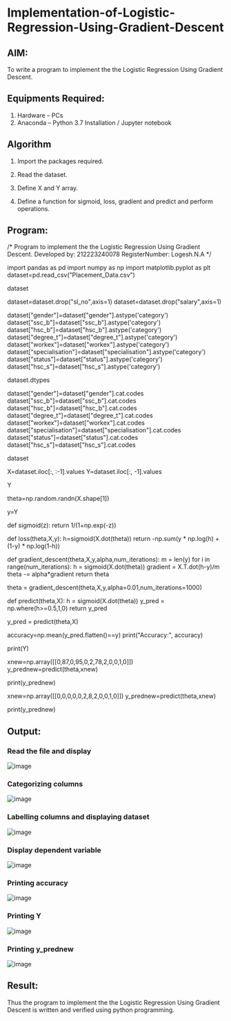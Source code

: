 # Implementation-of-Logistic-Regression-Using-Gradient-Descent

## AIM:
To write a program to implement the the Logistic Regression Using Gradient Descent.

## Equipments Required:
1. Hardware – PCs
2. Anaconda – Python 3.7 Installation / Jupyter notebook

## Algorithm
1. Import the packages required.

2. Read the dataset.

3. Define X and Y array.

4. Define a function for sigmoid, loss, gradient and predict and perform operations.

## Program:

/*
Program to implement the the Logistic Regression Using Gradient Descent.
Developed by: 212223240078
RegisterNumber:  Logesh.N.A
*/


import pandas as pd
import numpy as np
import matplotlib.pyplot as plt
dataset=pd.read_csv("Placement_Data.csv")

dataset

dataset=dataset.drop("sl_no",axis=1)
dataset=dataset.drop("salary",axis=1)

dataset["gender"]=dataset["gender"].astype('category')
dataset["ssc_b"]=dataset["ssc_b"].astype('category')
dataset["hsc_b"]=dataset["hsc_b"].astype('category')
dataset["degree_t"]=dataset["degree_t"].astype('category')
dataset["workex"]=dataset["workex"].astype('category')
dataset["specialisation"]=dataset["specialisation"].astype('category')
dataset["status"]=dataset["status"].astype('category')
dataset["hsc_s"]=dataset["hsc_s"].astype('category')

dataset.dtypes


dataset["gender"]=dataset["gender"].cat.codes
dataset["ssc_b"]=dataset["ssc_b"].cat.codes
dataset["hsc_b"]=dataset["hsc_b"].cat.codes
dataset["degree_t"]=dataset["degree_t"].cat.codes
dataset["workex"]=dataset["workex"].cat.codes
dataset["specialisation"]=dataset["specialisation"].cat.codes
dataset["status"]=dataset["status"].cat.codes
dataset["hsc_s"]=dataset["hsc_s"].cat.codes

dataset

X=dataset.iloc[:, :-1].values
Y=dataset.iloc[:, -1].values

Y

theta=np.random.randn(X.shape[1])

y=Y

def sigmoid(z):
    return 1/(1+np.exp(-z))

def loss(theta,X,y):
    h=sigmoid(X.dot(theta))
    return -np.sum(y * np.log(h) + (1-y) * np.log(1-h))

def gradient_descent(theta,X,y,alpha,num_iterations):
    m = len(y)
    for i in range(num_iterations):
        h = sigmoid(X.dot(theta))
        gradient = X.T.dot(h-y)/m
        theta -= alpha*gradient
    return theta
    
theta = gradient_descent(theta,X,y,alpha=0.01,num_iterations=1000)

def predict(theta,X):
    h = sigmoid(X.dot(theta))
    y_pred = np.where(h>=0.5,1,0)
    return y_pred
    
y_pred = predict(theta,X)

accuracy=np.mean(y_pred.flatten()==y)
print("Accuracy:", accuracy)

print(Y)

xnew=np.array([[0,87,0,95,0,2,78,2,0,0,1,0]])
y_prednew=predict(theta,xnew)

print(y_prednew)

xnew=np.array([[0,0,0,0,0,2,8,2,0,0,1,0]])
y_prednew=predict(theta,xnew)

print(y_prednew)

## Output:
### Read the file and display
![image](https://github.com/amal-2006/-Implementation-of-Logistic-Regression-Using-Gradient-Descent/assets/148410730/1f016359-1822-4e61-a4bd-2e42b29b2193)

### Categorizing columns
![image](https://github.com/amal-2006/-Implementation-of-Logistic-Regression-Using-Gradient-Descent/assets/148410730/803932f9-6766-466c-b982-4a5d4a7f8116)

### Labelling columns and displaying dataset
![image](https://github.com/amal-2006/-Implementation-of-Logistic-Regression-Using-Gradient-Descent/assets/148410730/3652a512-7da7-424c-9669-89e9451fbdcd)

### Display dependent variable
![image](https://github.com/amal-2006/-Implementation-of-Logistic-Regression-Using-Gradient-Descent/assets/148410730/e7b177aa-1745-4be5-8193-8ffd8f529775)

### Printing accuracy
![image](https://github.com/amal-2006/-Implementation-of-Logistic-Regression-Using-Gradient-Descent/assets/148410730/98088e79-96c4-4b0c-a6fe-9375a8f80849)

### Printing Y
![image](https://github.com/amal-2006/-Implementation-of-Logistic-Regression-Using-Gradient-Descent/assets/148410730/4ad464f1-fd31-45c4-8b6e-200e80a56472)

### Printing y_prednew
![image](https://github.com/amal-2006/-Implementation-of-Logistic-Regression-Using-Gradient-Descent/assets/148410730/66ed7bc1-6b4b-4fea-a1e6-7bca7dad684b)

## Result:
Thus the program to implement the the Logistic Regression Using Gradient Descent is written and verified using python programming.
